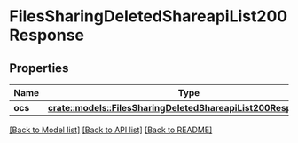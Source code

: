 # FilesSharingDeletedShareapiList200Response

## Properties

Name | Type | Description | Notes
------------ | ------------- | ------------- | -------------
**ocs** | [**crate::models::FilesSharingDeletedShareapiList200ResponseOcs**](files_sharing_deleted_shareapi_list_200_response_ocs.md) |  | 

[[Back to Model list]](../README.md#documentation-for-models) [[Back to API list]](../README.md#documentation-for-api-endpoints) [[Back to README]](../README.md)


